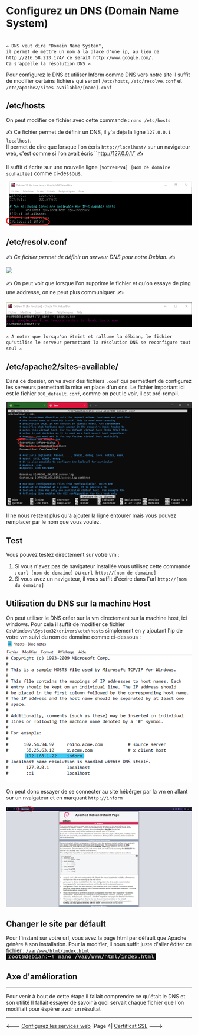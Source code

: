# Configurez un DNS (Domain Name System)

````

✍️ DNS veut dire "Domain Name System",  
il permet de mettre un nom à la place d'une ip, au lieu de http://216.58.213.174/ ce serait http://www.google.com/.   
Ca s'appelle la résolution DNS ✍️

````

Pour configurez le DNS et utiliser Inform comme DNS vers notre site il suffit de modifier certains fichiers qui seront `/etc/hosts`, `/etc/resolve.conf` et `/etc/apache2/sites-available/[name].conf`

## /etc/hosts

On peut modifier ce fichier avec cette commande : `nano /etc/hosts`

✍️ Ce fichier permet de définir un DNS, il y'a déja la ligne ``127.0.0.1 localhost``.  
Il permet de dire que lorsque l'on écris ``http://localhost/`` sur un navigateur web, c'est comme si l'on avait écris ``http://127.0.0.1/` ✍️

Il suffit d'écrire sur une nouvelle ligne ``[VotreIPV4] [Nom de domaine souhaitée]`` comme ci-dessous.

![DNS](../Screens/DNS.png)

## /etc/resolv.conf

✍️ *Ce fichier permet de définir un serveur DNS pour notre Debian.* ✍️

![](../Screens/DNS_Système.png)

✍️ On peut voir que lorsque l'on supprime le fichier et qu'on essaye de ping une addresse, on ne peut plus communiquer. ✍️

![](../Screens/Echec_DNS.png)

````
✍️ A noter que lorsqu'on éteint et rallume la débian, le fichier qu'utilise le serveur permettant la résolution DNS se reconfigure tout seul ✍️
````

## /etc/apache2/sites-available/

Dans ce dossier, on va avoir des fichiers `.conf` qui permettent de configurez les serveurs permettant la mise en place d'un dns.
Le fichier important ici est le fichier `000_default.conf`, comme on peut le voir, il est pré-rempli.

![](../Screens/2021-10-05-220109.png)

Il ne nous restent plus qu'à ajouter la ligne entourer mais vous pouvez remplacer par le nom que vous voulez.

## Test

Vous pouvez testez directement sur votre vm :

1. Si vous n'avez pas de navigateur installée vous utilisez cette commande : ``curl [nom de domaine]`` ou `curl http://[nom de domaine]`
2. Si vous avez un navigateur, il vous suffit d'écrire dans l'url `http://[nom du domaine]`

## Utilisation du DNS sur la machine Host

On peut utiliser le DNS créer sur la vm directement sur la machine host, ici windows. Pour cela il suffit de modifier ce fichier `C:\Windows\System32\drivers\etc\hosts` simplement en y ajoutant l'ip de votre vm suivi du nom de domaine comme ci-dessous :
![](../Screens/2021-10-05-224350.png)

On peut donc essayer de se connecter au site hébérger par la vm en allant sur un nvaigateur et en marquant ``http://inform``

![](../Screens/2021-10-05-224703.png)

## Changer le site par défault

Pour l'instant sur votre url, vous avez la page html par défault que Apache génère à son installation. Pour la modifier, il nous suffit juste d'aller éditer ce fichier :
`/var/www/html/index.html`
![](../Screens/2021-10-05-235251.png)

## Axe d'amélioration

-----

Pour venir à bout de cette étape il fallait comprendre ce qu'était le DNS et son utilité
Il fallait essayer de savoir à quoi servait chaque fichier que l'on modifiait pour éspérer avoir un résultat

-----

<--- [Configurez les services web](ServiceWeb.md) |Page 4| [Certificat SSL](SSL.md) --->
